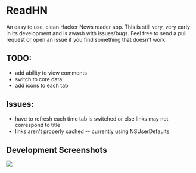 # ReadHN

An easy to use, clean Hacker News reader app. This is still very, very early in its development and is awash with issues/bugs. Feel free to send a pull request or open an issue if you find something that doesn't work.


## TODO:
* add ability to view comments
* switch to core data
* add icons to each tab

## Issues:
* have to refresh each time tab is switched or else links may not correspond to title
* links aren't properly cached -- currently using NSUserDefaults

## Development Screenshots
![](http://i.imgur.com/yibtsW1.png)


